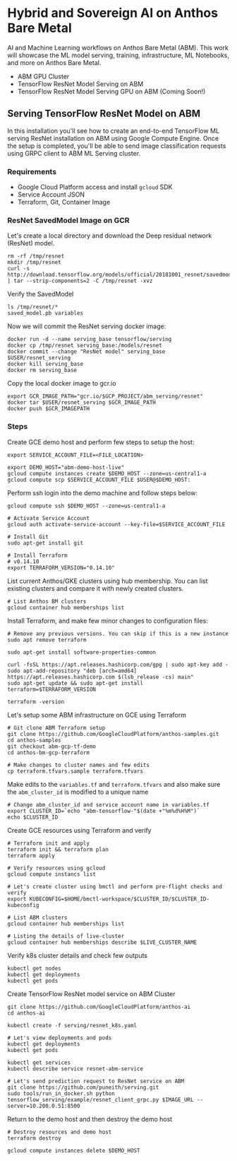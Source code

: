 # Hybrid and Sovereign AI on Anthos Bare Metal
AI and Machine Learning workflows on Anthos Bare Metal (ABM). This work will showcase
the ML model serving, training, infrastructure, ML Notebooks, and more on Anthos
Bare Metal.

* ABM GPU Cluster
* TensorFlow ResNet Model Serving on ABM
* TensorFlow ResNet Model Serving GPU on ABM (Coming Soon!)

## Serving TensorFlow ResNet Model on ABM
In this installation you'll see how to create an end-to-end TensorFlow ML
serving ResNet installation on ABM using Google Compute Engine. Once the setup is completed, you'll be able to send image classification requests using GRPC client to ABM ML Serving
cluster.

### Requirements
 * Google Cloud Platform access and install `gcloud` SDK
 * Service Account JSON
 * Terraform, Git, Container Image

### ResNet SavedModel Image on GCR
Let's create a local directory and download the Deep residual network (ResNet)
model.

```
rm -rf /tmp/resnet
mkdir /tmp/resnet
curl -s http://download.tensorflow.org/models/official/20181001_resnet/savedmodels/resnet_v2_fp32_savedmodel_NHWC_jpg.tar.gz | tar --strip-components=2 -C /tmp/resnet -xvz
```

Verify the SavedModel

```
ls /tmp/resnet/*
saved_model.pb variables
```

Now we will commit the ResNet serving docker image:

```
docker run -d --name serving_base tensorflow/serving
docker cp /tmp/resnet serving_base:/models/resnet
docker commit --change "ResNet model" serving_base $USER/resnet_serving
docker kill serving_base
docker rm serving_base
```

Copy the local docker image to gcr.io

```
export GCR_IMAGE_PATH="gcr.io/$GCP_PROJECT/abm_serving/resnet"
docker tar $USER/resnet_serving $GCR_IMAGE_PATH
docker push $GCR_IMAGEPATH
```


### Steps
Create GCE demo host and perform few steps to setup the host:

```
export SERVICE_ACCOUNT_FILE=<FILE_LOCATION>

export DEMO_HOST="abm-demo-host-live"
gcloud compute instances create $DEMO_HOST --zone=us-central1-a
gcloud compute scp $SERVICE_ACCOUNT_FILE $USER@$DEMO_HOST:
```


Perform ssh login into the demo machine and follow steps below:

```
gcloud compute ssh $DEMO_HOST --zone=us-central1-a

# Activate Service Account
gcloud auth activate-service-account --key-file=$SERVICE_ACCOUNT_FILE

# Install Git
sudo apt-get install git

# Install Terraform
# v0.14.10
export TERRAFORM_VERSION="0.14.10"
```

List current Anthos/GKE clusters using hub membership. You can list existing
clusters and compare it with newly created clusters.

```
# List Anthos BM clusters
gcloud container hub memberships list
```

Install Terraform, and make few minor changes to configuration files:

```
# Remove any previous versions. You can skip if this is a new instance
sudo apt remove terraform

sudo apt-get install software-properties-common

curl -fsSL https://apt.releases.hashicorp.com/gpg | sudo apt-key add -
sudo apt-add-repository "deb [arch=amd64] https://apt.releases.hashicorp.com $(lsb_release -cs) main"
sudo apt-get update && sudo apt-get install terraform=$TERRAFORM_VERSION

terraform -version
```

Let's setup some ABM infrastructure on GCE using Terraform

```
# Git clone ABM Terraform setup
git clone https://github.com/GoogleCloudPlatform/anthos-samples.git
cd anthos-samples
git checkout abm-gcp-tf-demo
cd anthos-bm-gcp-terraform

# Make changes to cluster names and few edits
cp terraform.tfvars.sample terraform.tfvars
```

Make edits to the `variables.tf` and `terraform.tfvars` and also make sure the
`abm_cluster_id` is modified to a unique name

```
# Change abm_cluster_id and service account name in variables.tf
export CLUSTER_ID=`echo "abm-tensorflow-"$(date +"%m%d%H%M")`
echo $CLUSTER_ID
```

Create GCE resources using Terraform and verify

```
# Terraform init and apply
terraform init && terraform plan
terraform apply

# Verify resources using gcloud
gcloud compute instancs list

# Let's create cluster using bmctl and perform pre-flight checks and verify
export KUBECONFIG=$HOME/bmctl-workspace/$CLUSTER_ID/$CLUSTER_ID-kubeconfig

# List ABM clusters
gcloud container hub memberships list

# Listing the details of live-cluster
gcloud container hub memberships describe $LIVE_CLUSTER_NAME
```

Verify k8s cluster details and check few outputs
```
kubectl get nodes
kubectl get deployments
kubectl get pods
```

Create TensorFlow ResNet model service on ABM Cluster

```
git clone https://github.com/GoogleCloudPlatform/anthos-ai
cd anthos-ai

kubectl create -f serving/resnet_k8s.yaml

# Let's view deployments and pods
kubectl get deployments
kubectl get pods

kubectl get services
kubectl describe service resnet-abm-service

# Let's send prediction request to ResNet service on ABM
git clone https://github.com/puneith/serving.git
sudo tools/run_in_docker.sh python tensorflow_serving/example/resnet_client_grpc.py $IMAGE_URL --server=10.200.0.51:8500
```

Return to the demo host and then destroy the demo host

```
# Destroy resources and demo host
terraform destroy

gcloud compute instances delete $DEMO_HOST
```
